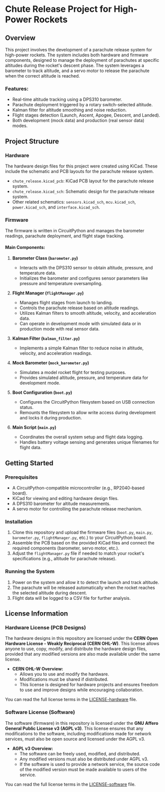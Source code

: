 # Chute Release Project for High-Power Rockets

## Overview
This project involves the development of a parachute release system for high-power rockets. The system includes both hardware and firmware components, designed to manage the deployment of parachutes at specific altitudes during the rocket's descent phase. The system leverages a barometer to track altitude, and a servo motor to release the parachute when the correct altitude is reached.

### Features:
- Real-time altitude tracking using a DPS310 barometer.
- Parachute deployment triggered by a rotary switch-selected altitude.
- Kalman filter for altitude smoothing and noise reduction.
- Flight stages detection (Launch, Ascent, Apogee, Descent, and Landed).
- Both development (mock data) and production (real sensor data) modes.

## Project Structure

### Hardware
The hardware design files for this project were created using KiCad. These include the schematic and PCB layouts for the parachute release system.

- `chute_release.kicad_pcb`: KiCad PCB layout for the parachute release system.
- `chute_release.kicad_sch`: Schematic design for the parachute release system.
- Other related schematics: `sensors.kicad_sch`, `mcu.kicad_sch`, `power.kicad_sch`, and `interface.kicad_sch`.

### Firmware
The firmware is written in CircuitPython and manages the barometer readings, parachute deployment, and flight stage tracking.

#### Main Components:
1. **Barometer Class (`barometer.py`)**
   - Interacts with the DPS310 sensor to obtain altitude, pressure, and temperature data.
   - Initializes the barometer and configures sensor parameters like pressure and temperature oversampling.
   
2. **Flight Manager (`flightManager.py`)**
   - Manages flight stages from launch to landing.
   - Controls the parachute release based on altitude readings.
   - Utilizes Kalman filters to smooth altitude, velocity, and acceleration data.
   - Can operate in development mode with simulated data or in production mode with real sensor data.

3. **Kalman Filter (`kalman_filter.py`)**
   - Implements a simple Kalman filter to reduce noise in altitude, velocity, and acceleration readings.

4. **Mock Barometer (`mock_barometer.py`)**
   - Simulates a model rocket flight for testing purposes.
   - Provides simulated altitude, pressure, and temperature data for development mode.

5. **Boot Configuration (`boot.py`)**
   - Configures the CircuitPython filesystem based on USB connection status.
   - Remounts the filesystem to allow write access during development and locks it during production.

6. **Main Script (`main.py`)**
   - Coordinates the overall system setup and flight data logging.
   - Handles battery voltage sensing and generates unique filenames for flight data.

## Getting Started

### Prerequisites
- A CircuitPython-compatible microcontroller (e.g., RP2040-based board).
- KiCad for viewing and editing hardware design files.
- A DPS310 barometer for altitude measurements.
- A servo motor for controlling the parachute release mechanism.

### Installation
1. Clone this repository and upload the firmware files (`boot.py`, `main.py`, `barometer.py`, `flightManager.py`, etc.) to your CircuitPython board.
2. Assemble the PCB based on the provided KiCad files and connect the required components (barometer, servo motor, etc.).
3. Adjust the `flightManager.py` file if needed to match your rocket's specifications (e.g., altitude for parachute release).

### Running the System
1. Power on the system and allow it to detect the launch and track altitude.
2. The parachute will be released automatically when the rocket reaches the selected altitude during descent.
3. Flight data will be logged to a CSV file for further analysis.

## License Information

### Hardware License (PCB Designs)
The hardware designs in this repository are licensed under the **CERN Open Hardware License - Weakly Reciprocal (CERN OHL-W)**. This license allows anyone to use, copy, modify, and distribute the hardware design files, provided that any modified versions are also made available under the same license.

- **CERN OHL-W Overview:**
  - Allows you to use and modify the hardware.
  - Modifications must be shared if distributed.
  - This license is designed for hardware projects and ensures freedom to use and improve designs while encouraging collaboration.

You can read the full license terms in the [LICENSE-hardware](./LICENSE-hardware) file.

### Software License (Software)
The software (firmware) in this repository is licensed under the **GNU Affero General Public License v3 (AGPL v3)**. This license ensures that any modifications to the software, including modifications made for network services, must also be open source and licensed under the AGPL v3.

- **AGPL v3 Overview:**
  - The software can be freely used, modified, and distributed.
  - Any modified versions must also be distributed under AGPL v3.
  - If the software is used to provide a network service, the source code of the modified version must be made available to users of the service.

You can read the full license terms in the [LICENSE-software](./LICENSE-software) file.
